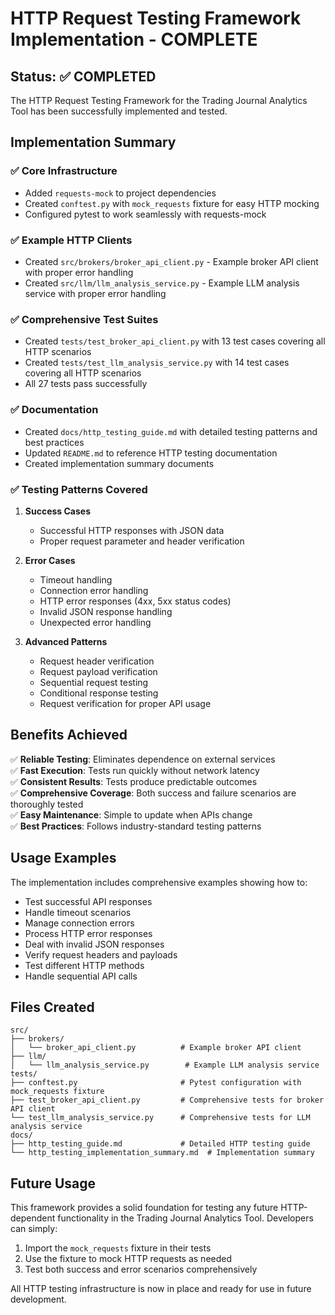 # HTTP Request Testing Framework Implementation - COMPLETE

## Status: ✅ COMPLETED

The HTTP Request Testing Framework for the Trading Journal Analytics Tool has been successfully implemented and tested.

## Implementation Summary

### ✅ Core Infrastructure
- Added `requests-mock` to project dependencies
- Created `conftest.py` with `mock_requests` fixture for easy HTTP mocking
- Configured pytest to work seamlessly with requests-mock

### ✅ Example HTTP Clients
- Created `src/brokers/broker_api_client.py` - Example broker API client with proper error handling
- Created `src/llm/llm_analysis_service.py` - Example LLM analysis service with proper error handling

### ✅ Comprehensive Test Suites
- Created `tests/test_broker_api_client.py` with 13 test cases covering all HTTP scenarios
- Created `tests/test_llm_analysis_service.py` with 14 test cases covering all HTTP scenarios
- All 27 tests pass successfully

### ✅ Documentation
- Created `docs/http_testing_guide.md` with detailed testing patterns and best practices
- Updated `README.md` to reference HTTP testing documentation
- Created implementation summary documents

### ✅ Testing Patterns Covered
1. **Success Cases**
   - Successful HTTP responses with JSON data
   - Proper request parameter and header verification

2. **Error Cases**
   - Timeout handling
   - Connection error handling
   - HTTP error responses (4xx, 5xx status codes)
   - Invalid JSON response handling
   - Unexpected error handling

3. **Advanced Patterns**
   - Request header verification
   - Request payload verification
   - Sequential request testing
   - Conditional response testing
   - Request verification for proper API usage

## Benefits Achieved

✅ **Reliable Testing**: Eliminates dependence on external services  
✅ **Fast Execution**: Tests run quickly without network latency  
✅ **Consistent Results**: Tests produce predictable outcomes  
✅ **Comprehensive Coverage**: Both success and failure scenarios are thoroughly tested  
✅ **Easy Maintenance**: Simple to update when APIs change  
✅ **Best Practices**: Follows industry-standard testing patterns  

## Usage Examples

The implementation includes comprehensive examples showing how to:

- Test successful API responses
- Handle timeout scenarios
- Manage connection errors
- Process HTTP error responses
- Deal with invalid JSON responses
- Verify request headers and payloads
- Test different HTTP methods
- Handle sequential API calls

## Files Created

```
src/
├── brokers/
│   └── broker_api_client.py          # Example broker API client
├── llm/
│   └── llm_analysis_service.py        # Example LLM analysis service
tests/
├── conftest.py                       # Pytest configuration with mock_requests fixture
├── test_broker_api_client.py         # Comprehensive tests for broker API client
└── test_llm_analysis_service.py      # Comprehensive tests for LLM analysis service
docs/
├── http_testing_guide.md             # Detailed HTTP testing guide
└── http_testing_implementation_summary.md  # Implementation summary
```

## Future Usage

This framework provides a solid foundation for testing any future HTTP-dependent functionality in the Trading Journal Analytics Tool. Developers can simply:

1. Import the `mock_requests` fixture in their tests
2. Use the fixture to mock HTTP requests as needed
3. Test both success and error scenarios comprehensively

All HTTP testing infrastructure is now in place and ready for use in future development.